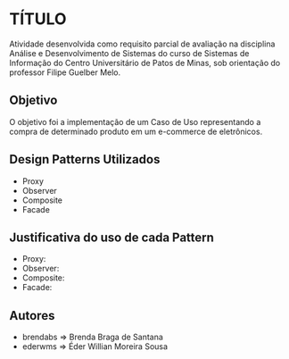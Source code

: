 # TÍTULO

Atividade desenvolvida como requisito parcial de avaliação na disciplina Análise e Desenvolvimento de Sistemas do curso de Sistemas de Informação do Centro Universitário de Patos de Minas, sob orientação do professor Filipe Guelber Melo.

## Objetivo

O objetivo foi a implementação de um Caso de Uso representando a compra de determinado produto em um e-commerce de eletrônicos.

## Design Patterns Utilizados

* Proxy
* Observer
* Composite
* Facade

## Justificativa do uso de cada Pattern

* Proxy:
* Observer:
* Composite:
* Facade:

## Autores

* brendabs => Brenda Braga de Santana
* ederwms => Éder Willian Moreira Sousa